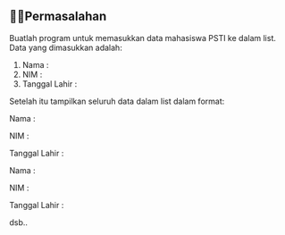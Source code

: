## ✍🏻Permasalahan 

Buatlah program untuk memasukkan data mahasiswa PSTI ke dalam list. Data yang dimasukkan adalah:
1.	Nama    			:
2.	NIM			      :
3.	Tanggal Lahir	:

Setelah itu tampilkan seluruh data dalam list dalam format:

Nama		      :

NIM		        :

Tanggal Lahir	:


Nama		      :

NIM		        :

Tanggal Lahir	:

dsb..
